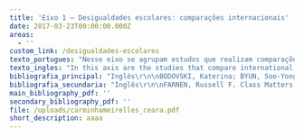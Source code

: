 ```yaml
---
title: 'Eixo 1 – Desigualdades escolares: comparações internacionais'
date: 2017-03-23T00:00:00.000Z
areas:
  - ''
custom_link: /desigualdades-escolares
texto_portugues: "Nesse eixo se agrupam estudos que realizam comparações de dados internacionais sobre resultados de aprendizagem e de políticas públicas educacionais; estudos esses que podem ter relações mais ou menos diretas com a pobreza e a desigualdade social. \r\n\nDesde a segunda metade do século XX, tais comparações vinham sendo desenvolvidas por organismos internacionais como Information on Education Systems in Europe (EURYDICE) e International Association for the Evaluation of Education Achievement (IEA). No entanto, é de se ressaltar que, com o advento do Programme for International Student Assessment (PISA), realizado desde o ano 2000 pela OCDE, estudos comparativos transnacionais ganharam forte impulso, abrangendo um número maior de países e contemplando cada vez mais análises diacrônicas, que se beneficiam das sucessivas e regulares edições desse programa. Cabe destacar, ainda, a fraca participação do Brasil no tipo de estudos elencados nesse eixo, sendo que o único texto em língua portuguesa incluído neste corpus constitui uma tradução de um trabalho originalmente escrito em francês.\r\n\nEsse eixo reúne estudos bastante diversos, tanto no que se refere ao número e tipos de países incluídos nas comparações (países do norte e/ou do sul), quanto no que tange aos fatores nelas considerados (padronização curricular; qualificação docente; número de alunos por sala de aula; grau de centralização do sistema de ensino; práticas pedagógicas de enturmação etc.). No conjunto dos estudos, ganha amplo destaque o tracking, compreendido como a separação dos alunos em distintos itinerários de ensino ou seu agrupamento por habilidades em diferentes turmas. Os resultados, em geral, indicam tratar-se de uma variável negativamente associada ao desempenho escolar e, portanto, fator de iniquidade educacional.\r\n\nTalvez se possa dizer que a principal contribuição desses estudos seja evidenciar que, embora em todos os países investigados a origem social se constitua no fator de maior influência nas desigualdades de desempenho, tal influência não está imune aos efeitos das políticas e práticas educacionais vigentes em cada um dos sistemas nacionais de ensino. Ou seja, “certos sistemas educacionais conseguem melhor que outros limitar o peso do determinismo social” (CRAHAY e BAYE, 2013, p. 865), o que confere relevância e responsabilidade às opções e orientações educacionais tomadas em cada país."
texto_ingles: "In this axis are the studies that compare international data on achievement and educational public policies; these studies can be more or less directly connected to poverty and social inequality.\r\n\nSince the second half of the 20th century, such comparisons have been developed by international bodies such as EURYDICE (Information on Education Systems in Europe) and IEA (International Association for the Evaluation of Education Achievement). However, with the advent of PISA (Programme for International Student Assessment, done by OECD since 2000), transnational comparative studies had a strong boost, covering a bigger number of countries and with increasingly more diachronic analyses which take advantage of the successive and regular PISA editions. It is worth mentioning the feeble participation of Brazil in the type of studies presented in this axis, as the only text in Portuguese included in this corpus is a translation of a work originally written in French. \r\n\nThis axis assembles very diverse studies regarding the number and types of countries included in the comparisons (north and/or south countries), as well as the number of factors considered (curriculum standardization; teacher qualification; number of students per class; education system level of centralization; types of grouping etc.). There is a clear prominence of studies on tracking, understood as the separation of students in different educational tracks or their grouping by abilities in different classes. The results, in general, indicate that it is a variable negatively associated to academic performance and, therefore, a factor of educational inequality.\r\n\nPerhaps we can say that the main contribution of these studies is to show that, even though in all countries researched the social origin is the most influent factor on students’ achievement, such influence is not immune to the effects of educational policies and practices of each national educational system. In other words, “certain educational systems are more efficient than others in limiting the weight of social determinism” (CRAHAY e BAYE, 2013, p. 865), giving relevance and responsibility to the educational options and guidelines taken by each country."
bibliografia_principal: "Inglês\r\n\nBODOVSKI, Katerina; BYUN, Soo-Yong; CHYKINA, Volha; CHUNG, HeeJin. Searching for the Golden Model of Education: Cross-National Analysis of Math Achievement. Compare: A Journal of Comparative and International Education, v. 47, n. 5, 2017.\r\n\nhttps://www.ncbi.nlm.nih.gov/pmc/articles/PMC5687514/\r\n\n\r\n\nAbstract/résumé/resumo: We utilized four waves of TIMSS data in addition to the information we have collected on countries’ educational systems to examine whether different degrees of standardization, differentiation, proportion of students in private schools and governmental spending on education influence students’ math achievement, its variation and socioeconomic status (SES) gaps in math achievement. Findings: A higher level of standardization of educational systems was associated with higher average math achievement. Greater expenditure on education (as % of total government expenditure) was associated with a lower level of dispersion of math achievement and smaller SES gaps in math achievement. Wealthier countries exhibited higher average math achievement and a narrower variation. Higher income inequality (measured by Gini index) was associated with a lower average math achievement and larger SES gaps. Further, we found that higher level of standardization alleviates the negative effects of differentiation in the systems with more rigid tracking. Keywords: standardization, differentiation, governmental spending on education, math achievement, socioeconomic gaps in achievement.\r\n\n\r\n\nUsamos quatro ondas de dados sobre o TIMSS, além de informações coletadas sobre os sistemas educacionais dos países, para analisar se diferentes níveis de padronização, diferenciação, proporção de alunos em escolas privadas e gasto do governo em educação influenciam o rendimento dos alunos em matemática, suas variações e os gaps entre níveis socioeconômicos (NSE) no rendimento em matemática. Resultados: um maior nível de padronização do sistema educacional está associado com maior média no rendimento em matemática. Maior gasto em educação (% de gasto governamental total) estava associado com um menor nível de dispersão e menores gaps entre NSE no rendimento em matemática. Países mais ricos tiveram uma média maior em rendimento em matemática e menores variações. Maior desigualdade de renda (medida pelo índice Gini) estava associada com um rendimento médio em matemática mais baixo e maiores gaps entre NSE. Além disso, descobrimos que um maior grau de padronização reduz os efeitos negativos da diferenciação em sistemas com um tracking mais rígido. Palavras-chave: padronização, gasto governamental em educação, rendimento matemática, gaps socioeconômicos em rendimento.\r\n\n\r\n\nFIELD OF RESEARCH/TERRAIN DE RECHERCHE/LOCAL DA PESQUISA:\r\n\n\r\n\n\r\n\nCHIU, Ming Ming; KHOO, Lawrence. Effects of Resources, Inequality, and Privilege Bias on Achievement: Country, School and Student Level Analyses. American Educational Research Journal, v. 42, n. 4, Winter, 2005.\r\n\nhttp://journals.sagepub.com/doi/abs/10.3102/00028312042004575\r\n\n\r\n\nAbstract/résumé/resumo: This study examined how resources, distribution inequality, and biases toward privileged students affected academic performance. Fifteen-year-olds from 41 countries completed a questionnaire and tests in mathematics, reading, and science. Multilevel regression analyses showed that students scored higher in all subjects when they had more resources in their country, family, or school. Students in countries with higher inequality, clustering of privileged students, or unequal distribution of certified teachers typically had lower scores. Distribution inequality favored privileged students, in that schools with more privileged students typically had more resources. Overall, students scored lower when parent job status had a larger effect on student performance (privileged student bias) in a school or country. These results suggest that equal opportunity is linked to higher overall student achievement. Keywords: distribution inequality, hierarchical linear modeling, international comparisons, socioeconomic status.\r\n\n\r\n\nEste estudo analisa como recursos, desigualdade de distribuição e o viés favorável aos alunos privilegiados afeta o rendimento escolar. Jovens de 15 anos de 41 países preencheram um questionário e testes em matemática, leitura e ciência. Análises de regressão multinível mostraram que os alunos tiveram notas mais altas em todas as disciplinas quando tinham mais recursos em seus países, famílias ou escolas. Alunos de países com alto índice de desigualdade, agrupamentos de estudantes privilegiados ou uma distribuição desigual de professores certificados, tinham, normalmente, notas mais baixas. A desigualdade de distribuição favorece os alunos mais privilegiados, visto que as escolas com mais alunos privilegiados normalmente têm mais recursos. No geral, os alunos tiveram notas mais baixas quando o status da profissão dos pais tinha um efeito maior no desempenho do aluno (viés de privilégio do aluno) em uma escola ou país. Palavras-chave: desigualdade de distribuição, modelo linear hierárquico, comparações internacionais, nível socioeconômico.\r\n\n\r\n\nFIELD OF RESEARCH/TERRAIN DE RECHERCHE/LOCAL DA PESQUISA: 41 PAÍSES\r\n\n\r\n\n\r\n\nCHMIELEWSKI, Anna K.; REARDON, Sean F. Patterns of Cross-National Variation in the Association Between Income and Academic Achievement. AERA Open, v. 2, n. 3, 2016.\r\n\nhttp://journals.sagepub.com/doi/abs/10.1177/2332858416649593\r\n\n\r\n\nAbstract/résumé/resumo: In a recent paper, Reardon found that the relationship between family income and children’s academic achievement grew substantially stronger in the 1980s and 1990s in the United States. We provide an international context for these results by examining the income–achievement association in 19 other Organisation for Economic Co-operation and Development countries using data from the Progress in International Reading Literacy Study and the Programme for International Student Assessment. First, we calculate and compare the magnitude of “income achievement gaps” across this sample of countries. Second, we investigate the association between the size of a country’s income achievement gap, its income inequality, and a variety of other country characteristics. We find considerable variation across countries in income achievement gaps. Moreover, the U.S. income achievement gap is quite large in comparison to this sample of countries. Our multivariate analyses show that the income achievement gap is positively associated with educational differentiation, modestly negatively associated with curricular standardization, and positively associated with national levels of poverty and inequality. Keywords: income achievement gap, cross-national comparisons, international large-scale assessments.\r\n\n\r\n\nEm um artigo recente, Reardon mostrou que a relação entre renda familiar e desempenho acadêmico dos filhos tomou força substancial nos anos 1980 e 1990 nos Estados Unidos. Oferecemos aqui um contexto internacional para esses resultados examinando a associação renda- rendimento em 19 países da OCDE, usando dados do Progress in International Reading Literacy Study (PIRLS) e do Programme for International Student Assessment (PISA). Primeiramente, calculamos e comparamos a magnitude dos “gaps de desempenho por renda” por meio dessa amostra de países. Depois, investigamos a associação entre o tamanho do gap de desempenho por renda do país, sua desigualdade de renda e uma variedade de características dos países. Descobrimos uma variação considerável entre os países quanto ao gap de desempenho por renda. Além disso, o gap de desempenho por renda é grande em comparação à amostra dos países. Nossas análises multivariadas mostram que o gap de desempenho por renda é positivamente associado com a diferenciação educacional, modestamente negativa associada com a padronização curricular e positivamente associada com os níveis nacionais de pobreza e desigualdade. Palavras-chave: gap de desempenho por renda, comparações internacionais, avaliações internacionais de larga escala.\r\n\n\r\n\nFIELD OF RESEARCH/TERRAIN DE RECHERCHE/LOCAL DA PESQUISA: COMPARAÇÃO ENTRE 15 PAÍSES\r\n\n\r\n\n\r\n\nLAVRIJSEN, Jeroen; NICAISE, Ides. Educational Tracking, Inequality and Performance: New Evidence from a Differences-in-Differences Technique. Research in Comparative and International Education, v. 11, n. 3, Sept., 2016.\r\n\nhttp://journals.sagepub.com/doi/abs/10.1177/1745499916664818\r\n\n\r\n\nAbstract/résumé/resumo: One of the important differences between educational systems from different countries is the age at which students are placed into separate tracks. We examined the effects of the age at which tracking occurred on student achievement in a comparative perspective, making use of recent waves of three internationally standardized student assessments (PISA, TIMSS, and PIRLS). In order to control for unobserved national heterogeneity, we adopted a differences-in-differences approach, in which we controlled secondary school results for differences already present in primary school (i.e. before the introduction of tracking). The results indicate that early tracking has a negative effect on mean performance of students, particularly in the domain of literacy. Moreover, by separating out groups with different abilities, it is shown that early tracking has a very strong negative effect on low achieving students, suggesting that disadvantageous peer- and environmental effects in the lower tracks may have detrimental consequences on students’ academic achievements. By contrast, a null effect on the group of top achieving students was found, suggesting that comprehensive systems can equally challenge high performers to learn at a high pace. Keywords: cognitive achievement, diff-in-diff, dispersion, literacy, numeracy, tracking.\r\n\n\r\n\nUma das diferenças importantes dos sistemas educacionais em diferentes países é a idade na qual cada aluno segue tracks distintos. Analisamos os efeitos que a idade na qual o tracking ocorre no rendimento do aluno, dentro de uma perspectiva comparativa, usando ondas recentes de três exames padronizados internacionais (PISA, TIMSS e PIRLS). A fim de controlar heterogeneidades nacionais não observáveis, adotamos a abordagem diferenças-na-diferença, na qual controlamos os resultados escolares secundários para diferenças já presentes na escola primaria (isto é, antes da introdução do tracking). Os resultados indicaram que um tracking antecipado tem um efeito negativo na performance média dos alunos, em especial em letramento. Além disso, ao separar os grupos por diferentes habilidades, o tracking antecipado tem fortes efeitos negativos nos alunos de baixo rendimento, sugerindo que os efeitos dos pares e do ambiente nos tracks de menos prestígio podem ter consequências prejudiciais nos rendimentos acadêmicos dos alunos. Ao contrário, encontrou-se um efeito nulo no grupo de alunos com melhor rendimento, sugerindo que sistemas abrangentes podem, da mesma forma, desafiar alunos de bom rendimento a aprender em um ritmo mais acelerado. Palavras-chave: rendimento cognitivo, dispersão diferenças-na-diferença, letramento, numeramento, tracking.\r\n\n\r\n\nFIELD OF RESEARCH/TERRAIN DE RECHERCHE/LOCAL DA PESQUISA:\r\n\n\r\n\n\r\n\nMONTT, Guillermo. Cross-national Differences in Educational Achievement Inequality. Sociology of Education, n. 84, 2011.\r\n\nhttp://journals.sagepub.com/doi/abs/10.1177/0038040710392717?journalCode=soea\r\n\n\r\n\nAbstract/résumé/resumo: School systems are called not only to instruct and socialize students but also to differentiate among them. Although much research has investigated inequalities in educational outcomes associated with students’ family background and other ascriptive traits, little research has examined cross-national differences in the total amount of differentiation that school systems produce, the total achievement inequality. This article evaluates whether two dimensions of educational systems – variations in opportunities to learn and intensity of schooling – are associated with achievement inequality independent of family background. It draws data from the Programme for International Student Assessment for more than 50 school systems and models the variance in achievement. Findings suggest that decreasing the variability in opportunities to learn – in the form of greater homogeneity in teacher quality and the absence of tracking – within the school system might reduce achievement inequality. More intense schooling is also related to lower achievement inequality to the extent that this intensity is homogeneously distributed within the school system, particularly in the form of a more highly qualified teacher workforce. Keywords: comparative education, educational achievement, achievement inequality, PISA, variance regression.\r\n\n\r\n\nOs sistemas escolares são chamados não apenas para instruir e socializar os estudantes, mas também para diferenciá-los. Apesar de muitas pesquisas investigarem as desigualdades dos resultados educacionais associadas ao background familiar dos alunos e outros traços ascriptivos, poucas examinaram as diferenças entre os países no volume de diferenciação que o sistema escolar produz, o total da desigualdade de rendimento. Este artigo avalia se duas dimensões do sistema educacional – variações de oportunidades para aprender e intensidade de escolarização – estão associadas com a desigualdade de rendimento independentemente do background familiar. Ele usa dados do PISA para mais de 50 sistemas escolares e modelos de variação em rendimento. Os resultados sugerem que a diminuição da variação de oportunidades para aprendizagem – na forma de maior homogeneidade na qualidade dos professores e ausência de tracking – dentro do sistema da escola pode reduzir a desigualdade de rendimento. A escolarização mais intensa está também relacionada com menor desigualdade de rendimento, na medida em que essa intensidade é distribuída homogeneamente dentro do sistema escolar, em particular na forma de professores altamente qualificados. Palavras-chave: educação comparada, rendimento educacional, desigualdade de rendimento, PISA, regressão de variância.\r\n\n\r\n\nFIELD OF RESEARCH/TERRAIN DE RECHERCHE/LOCAL DA PESQUISA: DADOS DO PISA DE 50 PAÍSES\r\n\n\r\n\n\r\n\nOPPEDISANO, Veruska; TURATI, Gilberto. What Are the Causes of Educational Inequality and of Its Evolution over Time in Europe? Evidence from PISA. Education Economics, v. 23, n. 1, 2015.\r\n\nhttps://www.tandfonline.com/doi/abs/10.1080/09645292.2012.736475\r\n\n\r\n\nAbstract/résumé/resumo: This paper provides evidence on the sources of differences in inequality in educational scores and their evolution over time in four European countries. Using Programme for International Student Assessment data from the 2000 and the 2006 waves, the paper shows that inequality decreased in Germany and Spain (two ‘decentralised’ schooling systems), whilst it increased in France and Italy (two ‘centralised’ systems). The decomposition exercise shows that educational inequality not only does reflect the background related inequality, but also schools' characteristics especially. These characteristics are responsible for the observed evolution over time of inequality. Keywords: educational inequalities, Oaxaca decomposition, decentralization of educational policies.\r\n\n\r\n\nEste trabalho fornece evidências nas origens das diferenças na desigualdade das notas educacionais e sua evolução temporal em quatro países europeus. Usando dados do PISA nos anos de 2000 e 2006, o trabalho mostra que a desigualdade diminuiu na Alemanha e na Espanha (dois países com sistemas escolares “descentralizados”), enquanto cresceu na França e na Itália (dois sistemas “centralizados”). Um exercício de decomposição mostra que a desigualdade educacional não apenas reflete o background relacionado à desigualdade, mas também especialmente as características escolares. Essas características são responsáveis pela evolução observada na desigualdade ao longo do tempo. Palavras-chave: desigualdades educacionais, decomposição Oaxaca, descentralização das políticas educacionais.\r\n\n\r\n\nFIELD OF RESEARCH/TERRAIN DE RECHERCHE/LOCAL DA PESQUISA: ALEMANHA, ESPANHA, FRANÇA, ITÁLIA:\r\n\n\r\n\n\r\n\nFrancês\r\n\nDAMON, Julien. L'éducation et l'accueil des jeunes enfants: un rapport de l'OCDE sur la petite enfance. Recherches et Prévisions, n. 66, 2001.\r\n\nhttps://www.persee.fr/doc/caf_1149-1590_2001_num_66_1_985\r\n\n\r\n\nAbstract/résumé/resumo: Cette note reprend, résume et commente un récent rapport de l'Organisation de coopération et de développement économique (OCDE) sur la petite enfance et les politiques développées en leur direction dans une douzaine de pays membres de cette organisation. Dans les pays de l'OCDE, citoyens et responsables politiques considèrent que l'amélioration de l'accueil et de l'éducation des jeunes enfants est une priorité tant sur les volets de l'accessibilité que de la qualité.\r\n\n\r\n\nO trabalho resume e comenta um relatório recente da Organização de Cooperação e Desenvolvimento Econômico (OCDE) sobre a primeira infância e as políticas desenvolvidas em 12 países membros da organização. Nos países da OCDE, os cidadãos e responsáveis políticos consideram que a melhoria no acolhimento e na educação das crianças pequenas é uma prioridade tanto nos quesitos de acessibilidade como de qualidade.\r\n\n\r\n\nFIELD OF RESEARCH/TERRAIN DE RECHERCHE/LOCAL DA PESQUISA: 12 PAÍSES DA OCDE\r\n\n\r\n\n\r\n\nROBERT, Bénédicte. Les politiques scolaires de compensation en France et aux États-Unis. Diversité des acceptions et convergence des choix. Revue internationale de politique comparée, v. 14, n. 3, 2007.\r\n\nhttps://www.cairn.info/revue-internationale-de-politique-comparee-2007-3-page-437.html\r\n\n\r\n\nAbstract/résumé/resumo: Les politiques de compensation rompent avec le principe de l’égalité de traitement au nom de la justice corrective. Au cours de la mise en œuvre, les acteurs français et américains ont utilisé la subvention accordée pour diminuer le nombre d’élèves par enseignant. Cette utilisation ne va pas de soi, tant au regard des objectifs des politiques de compensation que de l’efficacité de cette pratique sur la réussite scolaire. La reconstitution des processus de changement montre que ce choix était celui qui modifiait le moins les pratiques existantes, tout en ayant une signification différente dans les deux pays.\r\n\n\r\n\nAs políticas de compensação rompem com o princípio de igualdade de tratamento em nome da justiça corretiva. Durante sua implementação, os autores franceses e americanos se utilizaram da subvenção acordada para diminuir o número de alunos por professor. Esse uso não é óbvio, tanto do ponto de vista dos objetivos das políticas de compensação quanto da eficiência dessa prática no sucesso escolar. A reconstituição dos processos de mudança mostra que essa escolha era a que menos modificava as práticas existentes, tendo diferentes significados nos dois países.\r\n\n\r\n\nFIELD OF RESEARCH/TERRAIN DE RECHERCHE/LOCAL DA PESQUISA: FRANÇA E EUA\r\n\n\r\n\n\r\n\nPortuguês\r\n\nCRAHAY, Marcel  e  BAYE, Ariane. Existem escolas justas e eficazes?. Cad. Pesqui. \\[online], v. 43, n. 150, 2013.\r\n\nhttp://www.scielo.br/scielo.php?pid=S0100-15742013000300007&script=sci_abstract&tlng=pt\r\n\n\r\n\nAbstract/résumé/resumo: Pesquisas internacionais recentes comprovam a forte relação entre a origem social dos alunos e o sucesso escolar, já observada em estudos realizados desde a década de 1950. Se a universalidade desse fenômeno é indiscutível, os resultados das pesquisas indicam igualmente que a influência da condição socioeconômica no desempenho dos alunos varia conforme o país, e que certos sistemas educacionais conseguem melhor que outros limitar o peso do determinismo social. A proposta deste artigo é avançar na exploração dessa problemática com base nos resultados do PISA 2009 para a América Latina, tomando como referência o desempenho em leitura e matemática e os índices de repetência. Os resultados confirmam que uma redução das desigualdades sociais de sucesso e um aumento da eficácia não são incompatíveis. Palavras-chave: desigualdades sociais, rendimento escolar, PISA, educação comparada.\r\n\n\r\n\nFIELD OF RESEARCH/TERRAIN DE RECHERCHE/LOCAL DA PESQUISA: AMÉRICA LATINA"
bibliografia_secundaria: "Inglês\r\n\nFARNEN, Russell F. Class Matters: Inequality, SES, Education and Childhood in the USA and Canada Today. Policy Futures in Education, v. 5, n. 3, 2007.\r\n\nhttp://journals.sagepub.com/doi/10.2304/pfie.2007.5.3.278\r\n\n\r\n\nThis article examines recent trends in childhood and youth policy, political socialization, and civic education in the USA and Canada since 2000. It examines some of the current trends (such as political socialization and education research findings on children and youth) as well as policy initiatives (such as the landmark federal legislation called the \"No Child Left Behind\" law which mandates yearly testing in reading, writing, and mathematics from grade 5 on while totally ignoring other fields critical to democratic political development (such as social studies and civics). In addition, the article broaches the subject of class and socio-economic status (SES) in the US educational system and other trends such as introducing service learning into the elementary grades. Briefly put, all measures used for evaluation to date point to SES as the principal determinant of test performance, along with race, ethnicity, urban residence, and other such background factors. Service learning is also worth discussing both for its philosophical roots (which are firmly middle class) but also for its fit with the US and Canadian volunteeristic capitalistic political cultures which stress self-reliance and individualism. The article also considers some of the counter-effectiveness research that people (such as Gerald Bracey) use to indicate that except for its elitism, the US/Canadian educational systems are not underperforming and that educational critics have a hostile anti-public policy stance because they wish to privatize everything, regardless of the consequences therefrom to a democratic society.\r\n\n\r\n\nGRUBB, W. Dynamic Inequality and Intervention: Lessons from a Small Country. The Phi Delta Kappan, 89(2), 105-114, 2007. \r\n\nhttp://journals.sagepub.com/doi/abs/10.1177/003172170708900206"
main_bibliography_pdf: ''
secondary_bibliography_pdf: ''
file: /uploads/carminhameirelles_ceara.pdf
short_description: aaaa
---
```


